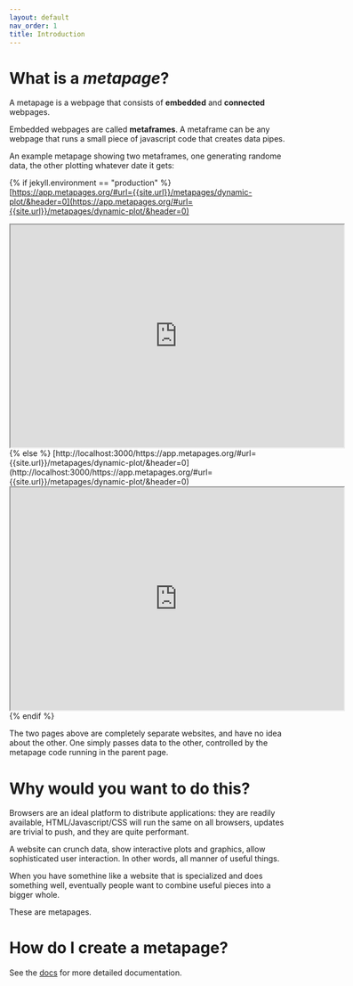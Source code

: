 ```yaml
---
layout: default
nav_order: 1
title: Introduction
---
```


# What is a *metapage*?

A metapage is a webpage that consists of **embedded** and **connected** webpages.

Embedded webpages are called **metaframes**. A metaframe can be any webpage that runs a small piece of javascript code that creates data pipes.

An example metapage showing two metaframes, one generating randome data, the other plotting whatever date it gets:


{% if jekyll.environment == "production" %}
  [https://app.metapages.org/#url={{site.url}}/metapages/dynamic-plot/&header=0](https://app.metapages.org/#url={{site.url}}/metapages/dynamic-plot/&header=0)
  <iframe src="https://app.metapages.org/#url={{site.url}}/metapages/dynamic-plot/&header=0" style="width:600px;height:400px"></iframe>
{% else %}
  [http://localhost:3000/https://app.metapages.org/#url={{site.url}}/metapages/dynamic-plot/&header=0](http://localhost:3000/https://app.metapages.org/#url={{site.url}}/metapages/dynamic-plot/&header=0)
  <iframe src="http://localhost:3000/https://app.metapages.org/#url={{site.url}}/metapages/dynamic-plot/&header=0" style="width:600px;height:400px"></iframe>
{% endif %}

The two pages above are completely separate websites, and have no idea about the other. One simply passes data to the other, controlled by the metapage code running in the parent page.

# Why would you want to do this?

Browsers are an ideal platform to distribute applications: they are readily available, HTML/Javascript/CSS will run the same on all browsers, updates are trivial to push, and they are quite performant.

A website can crunch data, show interactive plots and graphics, allow sophisticated user interaction. In other words, all manner of useful things.

When you have somethine like a website that is specialized and does something well, eventually people want to combine useful pieces into a bigger whole.

These are metapages.

# How do I create a metapage?

See the <a href="{{site.baseurl}}/documentation/">docs</a> for more detailed documentation.



